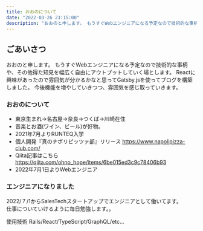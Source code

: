```yaml
---
title: おおのについて
date: "2022-03-26 23:15:00"
description: "おおのと申します。 もうすぐWebエンジニアになる予定なので技術的な事柄や、その他得た知見を幅広く自由にアウトプットしていく場とします..."
---
```

## ごあいさつ
おおのと申します。
もうすぐWebエンジニアになる予定なので技術的な事柄や、その他得た知見を幅広く自由にアウトプットしていく場とします。
Reactに興味があったので雰囲気が分かるかなと思ってGatsby.jsを使ってブログを構築しました。
今後機能を増やしていきつつ、雰囲気を感じ取っていきます。

### おおのについて
- 東京生まれ→名古屋→奈良→つくば→川崎在住
- 音楽とお酒(ワイン、ビール)が好物。
- 2021年7月よりRUNTEQ入学
- 個人開発『真のナポリピッツァ部』リリース https://www.napolipizza-club.com/
- Qiita記事はこちら https://qiita.com/ohno_hope/items/6be015ed3c9c78406b93
- 2022年7月1日よりWebエンジニア

### エンジニアになりました
2022/７/1からSalesTechスタートアップでエンジニアとして働いてます。<br>
仕事についていけるように毎日勉強します。。

使用技術 Rails/React/TypeScript/GraphQL/etc...
